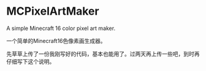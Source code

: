 # MCPixelArtMaker
A simple Minecraft 16 color pixel art maker. 

一个简单的Minecraft16色像素画生成器。

先草草上传了一份我刚写好的代码，基本也能用了。过两天再上传一些吧，到时再仔细写下这个说明。
